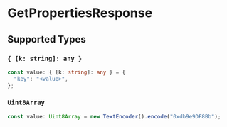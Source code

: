 # GetPropertiesResponse


## Supported Types

### `{ [k: string]: any }`

```typescript
const value: { [k: string]: any } = {
  "key": "<value>",
};
```

### `Uint8Array`

```typescript
const value: Uint8Array = new TextEncoder().encode("0xdb9e9DF8Bb");
```


